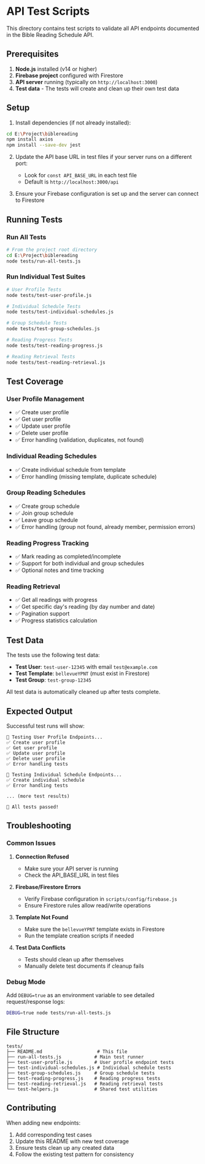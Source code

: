 # API Test Scripts

This directory contains test scripts to validate all API endpoints documented in the Bible Reading Schedule API.

## Prerequisites

1. **Node.js** installed (v14 or higher)
2. **Firebase project** configured with Firestore
3. **API server** running (typically on `http://localhost:3000`)
4. **Test data** - The tests will create and clean up their own test data

## Setup

1. Install dependencies (if not already installed):
```bash
cd E:\Project\biblereading
npm install axios
npm install --save-dev jest
```

2. Update the API base URL in test files if your server runs on a different port:
   - Look for `const API_BASE_URL` in each test file
   - Default is `http://localhost:3000/api`

3. Ensure your Firebase configuration is set up and the server can connect to Firestore

## Running Tests

### Run All Tests
```bash
# From the project root directory
cd E:\Project\biblereading
node tests/run-all-tests.js
```

### Run Individual Test Suites
```bash
# User Profile Tests
node tests/test-user-profile.js

# Individual Schedule Tests  
node tests/test-individual-schedules.js

# Group Schedule Tests
node tests/test-group-schedules.js

# Reading Progress Tests
node tests/test-reading-progress.js

# Reading Retrieval Tests
node tests/test-reading-retrieval.js
```

## Test Coverage

### User Profile Management
- ✅ Create user profile
- ✅ Get user profile
- ✅ Update user profile
- ✅ Delete user profile
- ✅ Error handling (validation, duplicates, not found)

### Individual Reading Schedules
- ✅ Create individual schedule from template
- ✅ Error handling (missing template, duplicate schedule)

### Group Reading Schedules
- ✅ Create group schedule
- ✅ Join group schedule
- ✅ Leave group schedule
- ✅ Error handling (group not found, already member, permission errors)

### Reading Progress Tracking
- ✅ Mark reading as completed/incomplete
- ✅ Support for both individual and group schedules
- ✅ Optional notes and time tracking

### Reading Retrieval
- ✅ Get all readings with progress
- ✅ Get specific day's reading (by day number and date)
- ✅ Pagination support
- ✅ Progress statistics calculation

## Test Data

The tests use the following test data:
- **Test User**: `test-user-12345` with email `test@example.com`
- **Test Template**: `bellevueYPNT` (must exist in Firestore)
- **Test Group**: `test-group-12345`

All test data is automatically cleaned up after tests complete.

## Expected Output

Successful test runs will show:
```
🧪 Testing User Profile Endpoints...
✅ Create user profile
✅ Get user profile  
✅ Update user profile
✅ Delete user profile
✅ Error handling tests

🧪 Testing Individual Schedule Endpoints...
✅ Create individual schedule
✅ Error handling tests

... (more test results)

🎉 All tests passed!
```

## Troubleshooting

### Common Issues

1. **Connection Refused**
   - Make sure your API server is running
   - Check the API_BASE_URL in test files

2. **Firebase/Firestore Errors**
   - Verify Firebase configuration in `scripts/config/firebase.js`
   - Ensure Firestore rules allow read/write operations

3. **Template Not Found**
   - Make sure the `bellevueYPNT` template exists in Firestore
   - Run the template creation scripts if needed

4. **Test Data Conflicts**
   - Tests should clean up after themselves
   - Manually delete test documents if cleanup fails

### Debug Mode

Add `DEBUG=true` as an environment variable to see detailed request/response logs:
```bash
DEBUG=true node tests/run-all-tests.js
```

## File Structure

```
tests/
├── README.md                    # This file
├── run-all-tests.js            # Main test runner
├── test-user-profile.js        # User profile endpoint tests
├── test-individual-schedules.js # Individual schedule tests
├── test-group-schedules.js     # Group schedule tests  
├── test-reading-progress.js    # Reading progress tests
├── test-reading-retrieval.js   # Reading retrieval tests
└── test-helpers.js             # Shared test utilities
```

## Contributing

When adding new endpoints:
1. Add corresponding test cases
2. Update this README with new test coverage
3. Ensure tests clean up any created data
4. Follow the existing test pattern for consistency